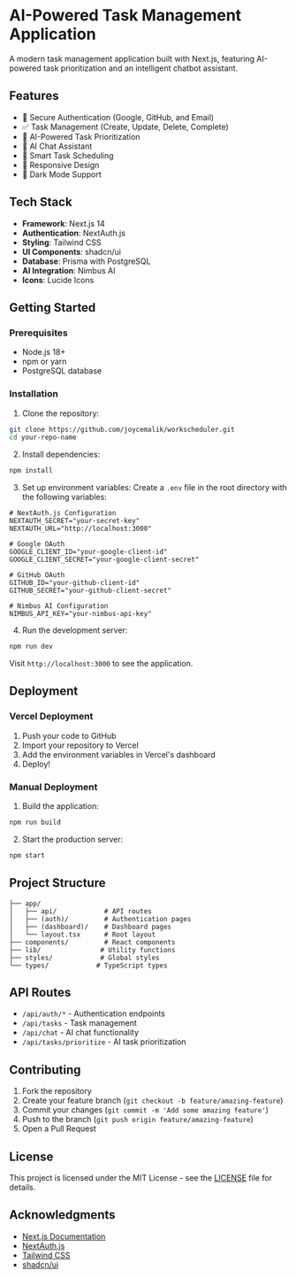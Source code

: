 # AI-Powered Task Management Application

A modern task management application built with Next.js, featuring AI-powered task prioritization and an intelligent chatbot assistant.

## Features

- 🔐 Secure Authentication (Google, GitHub, and Email)
- ✅ Task Management (Create, Update, Delete, Complete)
- 🤖 AI-Powered Task Prioritization
- 💬 AI Chat Assistant
- 🎯 Smart Task Scheduling
- 📱 Responsive Design
- 🌙 Dark Mode Support

## Tech Stack

- **Framework**: Next.js 14
- **Authentication**: NextAuth.js
- **Styling**: Tailwind CSS
- **UI Components**: shadcn/ui
- **Database**: Prisma with PostgreSQL
- **AI Integration**: Nimbus AI
- **Icons**: Lucide Icons

## Getting Started

### Prerequisites

- Node.js 18+ 
- npm or yarn
- PostgreSQL database

### Installation

1. Clone the repository:
```bash
git clone https://github.com/joycemalik/workscheduler.git
cd your-repo-name
```

2. Install dependencies:
```bash
npm install
```

3. Set up environment variables:
Create a `.env` file in the root directory with the following variables:
```env
# NextAuth.js Configuration
NEXTAUTH_SECRET="your-secret-key"
NEXTAUTH_URL="http://localhost:3000"

# Google OAuth
GOOGLE_CLIENT_ID="your-google-client-id"
GOOGLE_CLIENT_SECRET="your-google-client-secret"

# GitHub OAuth
GITHUB_ID="your-github-client-id"
GITHUB_SECRET="your-github-client-secret"

# Nimbus AI Configuration
NIMBUS_API_KEY="your-nimbus-api-key"
```

4. Run the development server:
```bash
npm run dev
```

Visit `http://localhost:3000` to see the application.

## Deployment

### Vercel Deployment

1. Push your code to GitHub
2. Import your repository to Vercel
3. Add the environment variables in Vercel's dashboard
4. Deploy!

### Manual Deployment

1. Build the application:
```bash
npm run build
```

2. Start the production server:
```bash
npm start
```

## Project Structure

```
├── app/
│   ├── api/            # API routes
│   ├── (auth)/         # Authentication pages
│   ├── (dashboard)/    # Dashboard pages
│   └── layout.tsx      # Root layout
├── components/         # React components
├── lib/               # Utility functions
├── styles/            # Global styles
└── types/            # TypeScript types
```

## API Routes

- `/api/auth/*` - Authentication endpoints
- `/api/tasks` - Task management
- `/api/chat` - AI chat functionality
- `/api/tasks/prioritize` - AI task prioritization

## Contributing

1. Fork the repository
2. Create your feature branch (`git checkout -b feature/amazing-feature`)
3. Commit your changes (`git commit -m 'Add some amazing feature'`)
4. Push to the branch (`git push origin feature/amazing-feature`)
5. Open a Pull Request

## License

This project is licensed under the MIT License - see the [LICENSE](LICENSE) file for details.


## Acknowledgments

- [Next.js Documentation](https://nextjs.org/docs)
- [NextAuth.js](https://next-auth.js.org)
- [Tailwind CSS](https://tailwindcss.com)
- [shadcn/ui](https://ui.shadcn.com) 